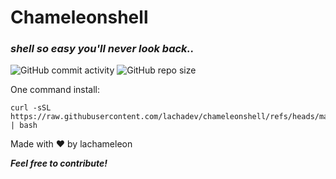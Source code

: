 # Chameleonshell
### _shell so easy you'll never look back.._

![GitHub commit activity](https://img.shields.io/github/commit-activity/w/lachadev/chameleonshell) ![GitHub repo size](https://img.shields.io/github/repo-size/lachadev/chameleonshell)

One command install:
```
curl -sSL https://raw.githubusercontent.com/lachadev/chameleonshell/refs/heads/main/chameleoninstall.sh | bash
```

Made with ❤️ by lachameleon

***Feel free to contribute!***
